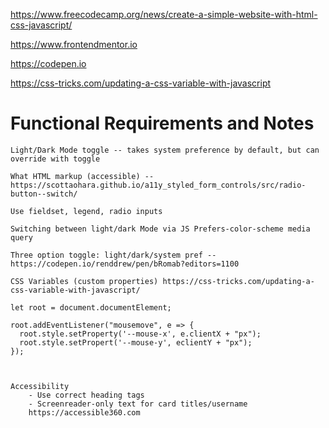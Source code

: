 


https://www.freecodecamp.org/news/create-a-simple-website-with-html-css-javascript/

https://www.frontendmentor.io

https://codepen.io

https://css-tricks.com/updating-a-css-variable-with-javascript

# Functional Requirements and Notes

    Light/Dark Mode toggle -- takes system preference by default, but can override with toggle

    What HTML markup (accessible) -- https://scottaohara.github.io/a11y_styled_form_controls/src/radio-button--switch/

    Use fieldset, legend, radio inputs

    Switching between light/dark Mode via JS Prefers-color-scheme media query

    Three option toggle: light/dark/system pref -- https://codepen.io/renddrew/pen/bRomab?editors=1100

    CSS Variables (custom properties) https://css-tricks.com/updating-a-css-variable-with-javascript/

    let root = document.documentElement;

    root.addEventListener("mousemove", e => {
      root.style.setProperty('--mouse-x', e.clientX + "px");
      root.style.setPropert('--mouse-y', eclientY + "px");
    });

    

    Accessibility 
        - Use correct heading tags
        - Screenreader-only text for card titles/username
        https://accessible360.com